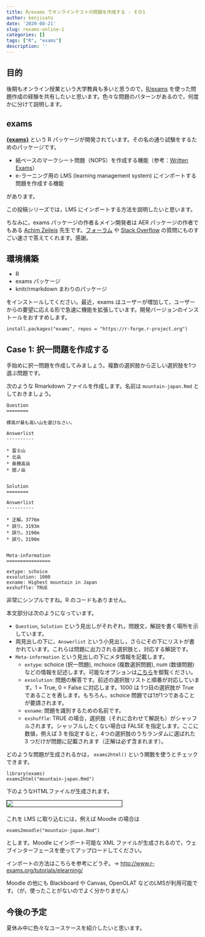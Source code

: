 ```yaml
---
title: R/exams でオンラインテストの問題を作成する - その1
author: kenjisato
date: '2020-08-21'
slug: rexams-online-1
categories: []
tags: ["R", "exams"]
description: ''
---
```


## 目的

後期もオンライン授業という大学教員も多いと思うので，[R/exams](http://www.r-exams.org/) を使った問題作成の経験を共有したいと思います。色々な問題のパターンがあるので，何度かに分けて説明します。

## exams

[**{exams}**](http://www.r-exams.org/) という R パッケージが開発されています。その名の通り試験をするためのパッケージです。


- 紙ベースのマークシート問題（NOPS）を作成する機能（参考：[Written Exams](http://www.r-exams.org/intro/written/)）
- e-ラーニング用の LMS (learning management system) にインポートする問題を作成する機能

があります。

この投稿シリーズでは，LMS にインポートする方法を説明したいと思います。

ちなみに，exams パッケージの作者＆メイン開発者は AER パッケージの作者でもある [Achim Zeileis](https://eeecon.uibk.ac.at/~zeileis/) 先生です。[フォーラム](https://r-forge.r-project.org/forum/forum.php?forum_id=4377) や [Stack Overflow](https://stackoverflow.com/questions/tagged/r-exams) の質問にものすごい速さで答えてくれます。感謝。


## 環境構築

- R
- exams パッケージ
- knitr/rmarkdown まわりのパッケージ

をインストールしてください。最近，exams はユーザーが増加して，ユーザーからの要望に応える形で急速に機能を拡張しています。開発バージョンのインストールをおすすめします。


```
install.packages("exams", repos = "https://r-forge.r-project.org")
```

## Case 1: 択一問題を作成する

手始めに択一問題を作成してみましょう。複数の選択肢から正しい選択肢を1つ選ぶ問題です。

次のような Rmarkdown ファイルを作成します。名前は `mountain-japan.Rmd` としておきましょう。


```
Question
========
  
標高が最も高い山を選びなさい。

Answerlist
----------
  
* 富士山
* 北岳
* 奥穂高岳
* 間ノ岳


Solution
========

Answerlist
----------
  
* 正解。3776m 
* 誤り。3193m
* 誤り。3190m
* 誤り。3190m


Meta-information
================
  
extype: schoice
exsolution: 1000
exname: Highest mountain in Japan
exshuffle: TRUE
```


非常にシンプルですね。R のコードもありません。

本文部分は次のようになっています。

- `Question`, `Solution` という見出しがそれぞれ，問題文，解説を書く場所を示しています。
- 両見出しの下に，`Answerlist` という小見出し，さらにその下にリストが書かれています。これらは問題に出力される選択肢と，対応する解説です。
- `Meta-information` という見出しの下にメタ情報を記載します。
  - `extype`: schoice (択一問題), mchoice (複数選択問題), num (数値問題) などの情報を記述します。可能なオプションは[こちら](http://www.r-exams.org/intro/dynamic/)を御覧ください。
  - `exsolution`: 問題の解答です。前述の選択肢リストと順番が対応しています。1 = True, 0 = False に対応します。1000 は 1つ目の選択肢が True であることを表します。もちろん，schoice 問題では1が1つであることが要請されます。
  - `exname`: 問題を識別するための名前です。
  - `exshuffle`: TRUE の場合，選択肢（それに合わせて解説も）がシャッフルされます。シャッフルしたくない場合は FALSE を指定します。ここに数値，例えば 3 を指定すると，4つの選択肢のうちランダムに選ばれた 3 つだけが問題に記載されます（正解は必ず含まれます）。
  
  
どのような問題が生成されるかは， `exams2html()` という関数を使うとチェックできます。

```
library(exams)
exams2html("mountain-japan.Rmd")
```

下のようなHTMLファイルが生成されます。


<div style="width: 300px; border: 1px solid black; margin-bottom: 20px;">
<img src="/images/postimage/rexams1-html.png">
</div>


これを LMS に取り込むには，例えば Moodle の場合は

```
exams2moodle("mountain-japan.Rmd")
```

とします。Moodle にインポート可能な XML ファイルが生成されるので，ウェブインターフェースを使ってアップロードしてください。

インポートの方法はこちらを参考にどうぞ。→ <http://www.r-exams.org/tutorials/elearning/>

Moodle の他にも Blackboard や Canvas, OpenOLAT などのLMSが利用可能です。（が，使ったことがないのでよく分かりません）


## 今後の予定

夏休み中に色々なユースケースを紹介したいと思います。


